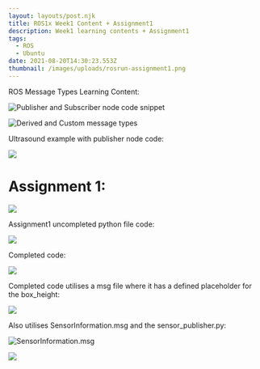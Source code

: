 ```yaml
---
layout: layouts/post.njk
title: ROS1x Week1 Content + Assignment1
description: Week1 learning contents + Assignment1
tags:
  - ROS
  - Ubuntu
date: 2021-08-20T14:30:23.553Z
thumbnail: /images/uploads/rosrun-assignment1.png
---
```

ROS Message Types Learning Content:

![Publisher and Subscriber node code snippet](/images/uploads/ros-message-types1.png)

![Derived and Custom message types](/images/uploads/ros-message-types2.png)

Ultrasound example with publisher node code:

![](/images/uploads/sensorinformationpublishernodewithlog.png)

#  **Assignment 1:**

![](/images/uploads/assignment1-task.png)

Assignment1 uncompleted python file code:

![](/images/uploads/week1-assignment1-unchanged-code.png)

Completed code:

![](/images/uploads/week1-assignment1-code.png)

Completed code utilises a msg file where it has a defined placeholder for the box_height:

![](/images/uploads/boxheightinformationmsgassignment1.png)

Also utilises SensorInformation.msg and the sensor_publisher.py:

![SensorInformation.msg](/images/uploads/sensorinformationmsg.png)

![](/images/uploads/sensorpublisher.png)